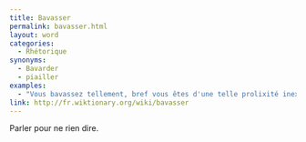 ```yaml
---
title: Bavasser
permalink: bavasser.html
layout: word
categories:
  - Rhétorique
synonyms:
  - Bavarder
  - piailler
examples:
  - "Vous bavassez tellement, bref vous êtes d'une telle prolixité inextinguible que je me vois forcé d'avancer dans le programme."
link: http://fr.wiktionary.org/wiki/bavasser
---
```


Parler pour ne rien dire.

